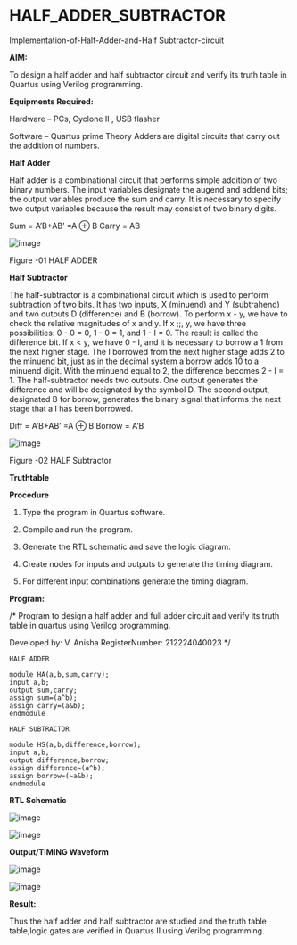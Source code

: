 # HALF_ADDER_SUBTRACTOR

Implementation-of-Half-Adder-and-Half Subtractor-circuit

**AIM:**

To design a half adder and half subtractor circuit and verify its truth table in Quartus using Verilog programming.

**Equipments Required:**

Hardware – PCs, Cyclone II , USB flasher 

Software – Quartus prime Theory Adders are digital circuits that carry out the addition of numbers.

**Half Adder**

Half adder is a combinational circuit that performs simple addition of two binary numbers. The input variables designate the augend and addend bits; the output variables produce the sum and carry. It is necessary to specify two output variables because the result may consist of two binary digits.

Sum = A’B+AB’ =A ⊕ B Carry = AB

![image](https://github.com/naavaneetha/HALF_ADDER_SUBTRACTOR/assets/154305477/bd4a0b2c-cdbc-4184-ab08-81578f121e1f)

Figure -01 HALF ADDER

**Half Subtractor**

The half-subtractor is a combinational circuit which is used to perform subtraction of two bits. It has two inputs, X (minuend) and Y (subtrahend) and two outputs D (difference) and B (borrow). To perform x - y, we have to check the relative magnitudes of x and y. If x ;;, y, we have three possibilities: 0 - 0 = 0, 1 - 0 = 1, and 1 - I = 0. The result is called the difference bit. If x < y, we have 0 - I, and it is necessary to borrow a 1 from the next higher stage. The I borrowed from the next higher stage adds 2 to the minuend bit, just as in the decimal system a borrow adds 10 to a minuend digit. With the minuend equal to 2, the difference becomes 2 - I = 1. The half-subtractor needs two outputs. One output generates the difference and will be designated by the symbol D. The second output, designated B for borrow, generates the binary signal that informs the next stage that a I has been borrowed. 

Diff = A’B+AB’ =A ⊕ B
Borrow = A’B

 ![image](https://github.com/naavaneetha/HALF_ADDER_SUBTRACTOR/assets/154305477/d76b099c-513f-4e7c-843a-e2fd028a531a)

Figure -02 HALF Subtractor

**Truthtable**

**Procedure**

1.	Type the program in Quartus software.

2.	Compile and run the program.

3.	Generate the RTL schematic and save the logic diagram.

4.	Create nodes for inputs and outputs to generate the timing diagram.

5.	For different input combinations generate the timing diagram.


**Program:**

/* Program to design a half adder and full adder circuit and verify its truth table in quartus using Verilog programming.

Developed by: V. Anisha
RegisterNumber: 212224040023 */

 ```
HALF ADDER

module HA(a,b,sum,carry);
input a,b;
output sum,carry;
assign sum=(a^b);
assign carry=(a&b);
endmodule

HALF SUBTRACTOR

module HS(a,b,difference,borrow);
input a,b;
output difference,borrow;
assign difference=(a^b);
assign borrow=(~a&b);
endmodule
```

**RTL Schematic**

![image](https://github.com/user-attachments/assets/6916a89c-30f4-40d0-9296-5b6c827196d3)

![image](https://github.com/user-attachments/assets/24a06eec-4c7c-46a5-bc4f-f235918d362b)


**Output/TIMING Waveform**

![image](https://github.com/user-attachments/assets/9c7e016b-4e50-4aed-b921-fa69985cc558)

![image](https://github.com/user-attachments/assets/9bec9a1e-64bc-4876-b37f-0a983176e99f)



**Result:**

Thus the half adder and half subtractor are studied and the truth table table,logic gates are verified in Quartus II using Verilog programming.
